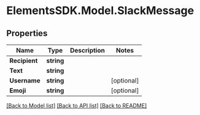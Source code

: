 # ElementsSDK.Model.SlackMessage

## Properties

Name | Type | Description | Notes
------------ | ------------- | ------------- | -------------
**Recipient** | **string** |  | 
**Text** | **string** |  | 
**Username** | **string** |  | [optional] 
**Emoji** | **string** |  | [optional] 

[[Back to Model list]](../README.md#documentation-for-models) [[Back to API list]](../README.md#documentation-for-api-endpoints) [[Back to README]](../README.md)

